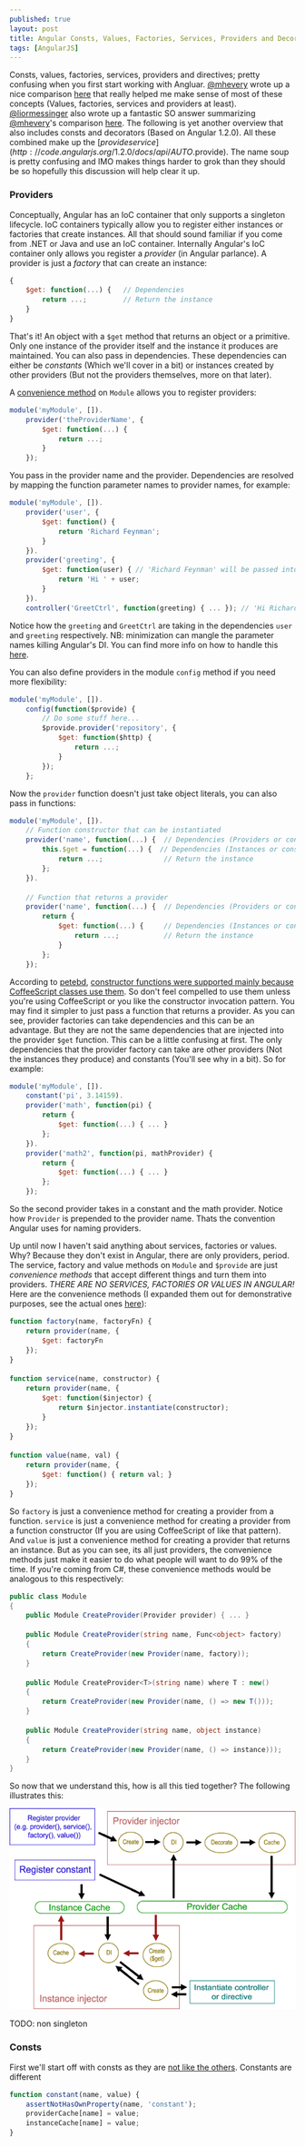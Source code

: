 ```yaml
---
published: true
layout: post
title: Angular Consts, Values, Factories, Services, Providers and Decorators, Oh My!
tags: [AngularJS]
---
```


Consts, values, factories, services, providers and directives; pretty confusing when you first start working with Angluar. [@mhevery](https://twitter.com/mhevery) wrote up a nice comparison [here](https://groups.google.com/forum/#!msg/angular/56sdORWEoqg/b8hdPskxZXsJ) that really helped me make sense of most of these concepts (Values, factories, services and providers at least). [@liormessinger](https://twitter.com/liormessinger) also wrote up a fantastic SO answer summarizing [@mhevery](https://twitter.com/mhevery)'s comparison [here](http://stackoverflow.com/a/15666049/126068). The following is yet another overview that also includes consts and decorators (Based on Angular 1.2.0). All these combined make up the [$provide service](http://code.angularjs.org/1.2.0/docs/api/AUTO.$provide). The name soup is pretty confusing and IMO makes things harder to grok than they should be so hopefully this discussion will help clear it up.

### Providers ###

Conceptually, Angular has an IoC container that only supports a singleton lifecycle. IoC containers typically allow you to register either instances or factories that create instances. All that should sound familiar if you come from .NET or Java and use an IoC container. Internally Angular's IoC container only allows you register a *provider* (in Angular parlance). A provider is just a *factory* that can create an instance:

```js
{
    $get: function(...) {   // Dependencies
        return ...;         // Return the instance
    }
}
```

That's it! An object with a `$get` method that returns an object or a primitive. Only one instance of the provider itself and the instance it produces are maintained. You can also pass in dependencies. These dependencies can either be *constants* (Which we'll cover in a bit) or instances created by other providers (But not the providers themselves, more on that later). 

A [convenience method](http://code.angularjs.org/1.2.0/docs/api/AUTO.$provide#methods_provider) on `Module` allows you to register providers:

```js
module('myModule', []).
    provider('theProviderName', {
        $get: function(...) {
            return ...;
        }
    });
```

You pass in the provider name and the provider. Dependencies are resolved by mapping the function parameter names to provider names, for example:

```js
module('myModule', []).
    provider('user', {
        $get: function() {
            return 'Richard Feynman'; 
        }
    }).
    provider('greeting', {
        $get: function(user) { // 'Richard Feynman' will be passed into the user parameter
            return 'Hi ' + user;
        }
    }).
    controller('GreetCtrl', function(greeting) { ... }); // 'Hi Richard Feynman' will be passed into the greeting parameter
```

Notice how the `greeting` and `GreetCtrl` are taking in the dependencies `user` and `greeting` respectively. NB: minimization can mangle the parameter names killing Angular's DI. You can find more info on how to handle this [here](http://docs.angularjs.org/tutorial/step_05#controller_a-note-on-minification).

You can also define providers in the module `config` method if you need more flexibility:

```js
module('myModule', []).
    config(function($provide) {
        // Do some stuff here...
        $provide.provider('repository', {
            $get: function($http) {
                return ...;
            }
        });
    };
```

Now the `provider` function doesn't just take object literals, you can also pass in functions:


```js
module('myModule', []).
    // Function constructor that can be instantiated
    provider('name', function(...) {  // Dependencies (Providers or constants)
        this.$get = function(...) {  // Dependencies (Instances or constants)
            return ...;               // Return the instance
        };
    }).

    // Function that returns a provider
    provider('name', function(...) {  // Dependencies (Providers or constants)
        return {
            $get: function(...) {     // Dependencies (Instances or constants)
                return ...;           // Return the instance
            }
        };
    });
```

According to [petebd](petebd), [constructor functions were supported mainly because CoffeeScript classes use them](https://groups.google.com/forum/#!msg/angular/56sdORWEoqg/kWGd1jo5_5cJ). So don't feel compelled to use them unless you're using CoffeeScript or you like the constructor invocation pattern. You may find it simpler to just pass a function that returns a provider. As you can see, provider factories can take dependencies and this can be an advantage. But they are not the same dependencies that are injected into the provider `$get` function. This can be a little confusing at first. The only dependencies that the provider factory can take are other providers (Not the instances they produce) and constants (You'll see why in a bit). So for example:


```js
module('myModule', []).
    constant('pi', 3.14159).
    provider('math', function(pi) {
        return {
            $get: function(...) { ... }
        };
    }).
    provider('math2', function(pi, mathProvider) {
        return {
            $get: function(...) { ... }
        };
    });
```

So the second provider takes in a constant and the math provider. Notice how `Provider` is prepended to the provider name. Thats the convention Angular uses for naming providers.

Up until now I haven't said anything about services, factories or values. Why? Because they don't exist in Angular, there are only providers, period. The service, factory and value methods on `Module` and `$provide` are just *convenience methods* that accept different things and turn them into providers. *THERE ARE NO SERVICES, FACTORIES OR VALUES IN ANGULAR!* Here are the convenience methods (I expanded them out for demonstrative purposes, see the actual ones [here](https://github.com/angular/angular.js/blob/v1.2.0/src/auto/injector.js#L632)):

```js
function factory(name, factoryFn) { 
    return provider(name, { 
        $get: factoryFn 
    }); 
}

function service(name, constructor) {
    return provider(name, { 
        $get: function($injector) {
            return $injector.instantiate(constructor);
        } 
    });
}

function value(name, val) { 
    return provider(name, { 
        $get: function() { return val; } 
    }); 
}
```

So `factory` is just a convenience method for creating a provider from a function. `service` is just a convenience method for creating a provider from a function constructor (If you are using CoffeeScript of like that pattern). And `value` is just a convenience method for creating a provider that returns an instance. But as you can see, its all just providers, the convenience methods just make it easier to do what people will want to do 99% of the time. If you're coming from C#, these convenience methods would be analogous to this respectively:

```csharp
public class Module 
{
    public Module CreateProvider(Provider provider) { ... }

    public Module CreateProvider(string name, Func<object> factory) 
    { 
        return CreateProvider(new Provider(name, factory));
    }

    public Module CreateProvider<T>(string name) where T : new()
    { 
        return CreateProvider(new Provider(name, () => new T()));
    }

    public Module CreateProvider(string name, object instance)
    { 
        return CreateProvider(new Provider(name, () => instance)));
    }
}
```

So now that we understand this, how is all this tied together? The following illustrates this:

![Angular provider flow](/blog/images/angular-provider-flow.png)



TODO: non singleton


### Consts ###

First we'll start off with consts as they are [not like the others](http://www.youtube.com/watch?v=ueZ6tvqhk8U). Constants are different 

```js
function constant(name, value) {
    assertNotHasOwnProperty(name, 'constant');
    providerCache[name] = value;
    instanceCache[name] = value;
}
```

